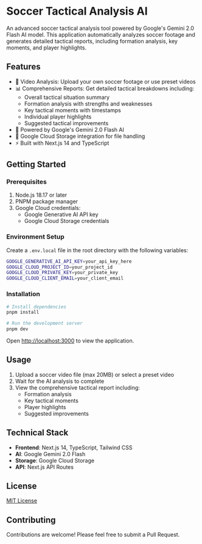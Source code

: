 # Soccer Tactical Analysis AI

An advanced soccer tactical analysis tool powered by Google's Gemini 2.0 Flash AI model. This application automatically analyzes soccer footage and generates detailed tactical reports, including formation analysis, key moments, and player highlights.

## Features

- 🎥 Video Analysis: Upload your own soccer footage or use preset videos
- 📊 Comprehensive Reports: Get detailed tactical breakdowns including:
  - Overall tactical situation summary
  - Formation analysis with strengths and weaknesses
  - Key tactical moments with timestamps
  - Individual player highlights
  - Suggested tactical improvements
- 🚀 Powered by Google's Gemini 2.0 Flash AI
- 💾 Google Cloud Storage integration for file handling
- ⚡ Built with Next.js 14 and TypeScript

## Getting Started

### Prerequisites

1. Node.js 18.17 or later
2. PNPM package manager
3. Google Cloud credentials:
   - Google Generative AI API key
   - Google Cloud Storage credentials

### Environment Setup

Create a `.env.local` file in the root directory with the following variables:

```bash
GOOGLE_GENERATIVE_AI_API_KEY=your_api_key_here
GOOGLE_CLOUD_PROJECT_ID=your_project_id
GOOGLE_CLOUD_PRIVATE_KEY=your_private_key
GOOGLE_CLOUD_CLIENT_EMAIL=your_client_email
```

### Installation

```bash
# Install dependencies
pnpm install

# Run the development server
pnpm dev
```

Open [http://localhost:3000](http://localhost:3000) to view the application.

## Usage

1. Upload a soccer video file (max 20MB) or select a preset video
2. Wait for the AI analysis to complete
3. View the comprehensive tactical report including:
   - Formation analysis
   - Key tactical moments
   - Player highlights
   - Suggested improvements

## Technical Stack

- **Frontend**: Next.js 14, TypeScript, Tailwind CSS
- **AI**: Google Gemini 2.0 Flash
- **Storage**: Google Cloud Storage
- **API**: Next.js API Routes

## License

[MIT License](LICENSE)

## Contributing

Contributions are welcome! Please feel free to submit a Pull Request.
